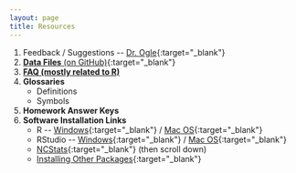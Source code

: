 ```yaml
---
layout: page
title: Resources
---
```


1. Feedback / Suggestions -- [Dr. Ogle](https://www.suggestionox.com/r/W16-107){:target="_blank"}
1. [**Data Files** (on GitHub)](https://github.com/droglenc/NCData){:target="_blank"}
1. [**FAQ (mostly related to R)**](RFAQ/)
1. **Glossaries**
    * Definitions
    * Symbols
1. **Homework Answer Keys**
1. **Software Installation Links**
    * R -- [Windows](http://derekogle.com/IFAR/supplements/installations/InstallRWin.html){:target="_blank"} / [Mac OS](http://derekogle.com/IFAR/supplements/installations/InstallRMac.html){:target="_blank"}
    * RStudio -- [Windows](http://derekogle.com/IFAR/supplements/installations/InstallRStudioWin.html){:target="_blank"} / [Mac OS](http://derekogle.com/IFAR/supplements/installations/InstallPackagesRMac.html){:target="_blank"}
    * [NCStats](https://github.com/droglenc/NCStats){:target="_blank"} (then scroll down)
    * [Installing Other Packages](http://derekogle.com/IFAR/supplements/installations/InstallPackagesRStudio.html){:target="_blank"}
